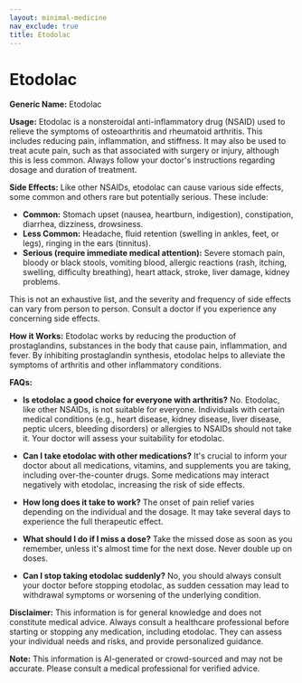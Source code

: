 ```yaml
---
layout: minimal-medicine
nav_exclude: true
title: Etodolac
---
```


# Etodolac

**Generic Name:** Etodolac

**Usage:**  Etodolac is a nonsteroidal anti-inflammatory drug (NSAID) used to relieve the symptoms of osteoarthritis and rheumatoid arthritis.  This includes reducing pain, inflammation, and stiffness. It may also be used to treat acute pain, such as that associated with surgery or injury, although this is less common.  Always follow your doctor's instructions regarding dosage and duration of treatment.

**Side Effects:** Like other NSAIDs, etodolac can cause various side effects, some common and others rare but potentially serious.  These include:

* **Common:**  Stomach upset (nausea, heartburn, indigestion), constipation, diarrhea, dizziness, drowsiness.
* **Less Common:**  Headache, fluid retention (swelling in ankles, feet, or legs), ringing in the ears (tinnitus).
* **Serious (require immediate medical attention):**  Severe stomach pain, bloody or black stools, vomiting blood, allergic reactions (rash, itching, swelling, difficulty breathing), heart attack, stroke, liver damage, kidney problems.

This is not an exhaustive list, and the severity and frequency of side effects can vary from person to person.  Consult a doctor if you experience any concerning side effects.

**How it Works:** Etodolac works by reducing the production of prostaglandins, substances in the body that cause pain, inflammation, and fever.  By inhibiting prostaglandin synthesis, etodolac helps to alleviate the symptoms of arthritis and other inflammatory conditions.

**FAQs:**

* **Is etodolac a good choice for everyone with arthritis?** No. Etodolac, like other NSAIDs, is not suitable for everyone.  Individuals with certain medical conditions (e.g., heart disease, kidney disease, liver disease, peptic ulcers, bleeding disorders) or allergies to NSAIDs should not take it.  Your doctor will assess your suitability for etodolac.

* **Can I take etodolac with other medications?**  It's crucial to inform your doctor about all medications, vitamins, and supplements you are taking, including over-the-counter drugs.  Some medications may interact negatively with etodolac, increasing the risk of side effects.

* **How long does it take to work?**  The onset of pain relief varies depending on the individual and the dosage.  It may take several days to experience the full therapeutic effect.

* **What should I do if I miss a dose?**  Take the missed dose as soon as you remember, unless it's almost time for the next dose.  Never double up on doses.

* **Can I stop taking etodolac suddenly?**  No, you should always consult your doctor before stopping etodolac, as sudden cessation may lead to withdrawal symptoms or worsening of the underlying condition.


**Disclaimer:** This information is for general knowledge and does not constitute medical advice.  Always consult a healthcare professional before starting or stopping any medication, including etodolac.  They can assess your individual needs and risks, and provide personalized guidance.


**Note:** This information is AI-generated or crowd-sourced and may not be accurate. Please consult a medical professional for verified advice.